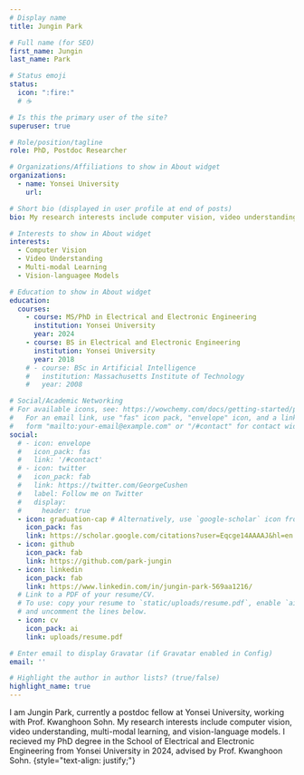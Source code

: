 ```yaml
---
# Display name
title: Jungin Park

# Full name (for SEO)
first_name: Jungin
last_name: Park

# Status emoji
status:
  icon: ":fire:"
  # ☕️

# Is this the primary user of the site?
superuser: true

# Role/position/tagline
role: PhD, Postdoc Researcher

# Organizations/Affiliations to show in About widget
organizations:
  - name: Yonsei University
    url: 

# Short bio (displayed in user profile at end of posts)
bio: My research interests include computer vision, video understanding, multimodal learning, and vision-language models.

# Interests to show in About widget
interests:
  - Computer Vision
  - Video Understanding
  - Multi-modal Learning
  - Vision-languagee Models

# Education to show in About widget
education:
  courses:
    - course: MS/PhD in Electrical and Electronic Engineering
      institution: Yonsei University
      year: 2024
    - course: BS in Electrical and Electronic Engineering
      institution: Yonsei University
      year: 2018
    # - course: BSc in Artificial Intelligence
    #   institution: Massachusetts Institute of Technology
    #   year: 2008

# Social/Academic Networking
# For available icons, see: https://wowchemy.com/docs/getting-started/page-builder/#icons
#   For an email link, use "fas" icon pack, "envelope" icon, and a link in the
#   form "mailto:your-email@example.com" or "/#contact" for contact widget.
social:
  # - icon: envelope
  #   icon_pack: fas
  #   link: '/#contact'
  # - icon: twitter
  #   icon_pack: fab
  #   link: https://twitter.com/GeorgeCushen
  #   label: Follow me on Twitter
  #   display:
  #     header: true
  - icon: graduation-cap # Alternatively, use `google-scholar` icon from `ai` icon pack
    icon_pack: fas
    link: https://scholar.google.com/citations?user=Eqcge14AAAAJ&hl=en
  - icon: github
    icon_pack: fab
    link: https://github.com/park-jungin
  - icon: linkedin
    icon_pack: fab
    link: https://www.linkedin.com/in/jungin-park-569aa1216/
  # Link to a PDF of your resume/CV.
  # To use: copy your resume to `static/uploads/resume.pdf`, enable `ai` icons in `params.yaml`,
  # and uncomment the lines below.
  - icon: cv
    icon_pack: ai
    link: uploads/resume.pdf

# Enter email to display Gravatar (if Gravatar enabled in Config)
email: ''

# Highlight the author in author lists? (true/false)
highlight_name: true
---
```


<!-- Alice Wu is a professor of artificial intelligence at the Stanford AI Lab. Her research interests include distributed robotics, mobile computing and programmable matter. She leads the Robotic Neurobiology group, which develops self-reconfiguring robots, systems of self-organizing robots, and mobile sensor networks.
{style="text-align: justify;"} -->

I am Jungin Park, currently a postdoc fellow at Yonsei University, working with Prof. Kwanghoon Sohn.
My research interests include computer vision, video understanding, multi-modal learning, and vision-language models.
I recieved my PhD degree in the School of Electrical and Electronic Engineering from Yonsei University in 2024, advised by Prof. Kwanghoon Sohn.
{style="text-align: justify;"}